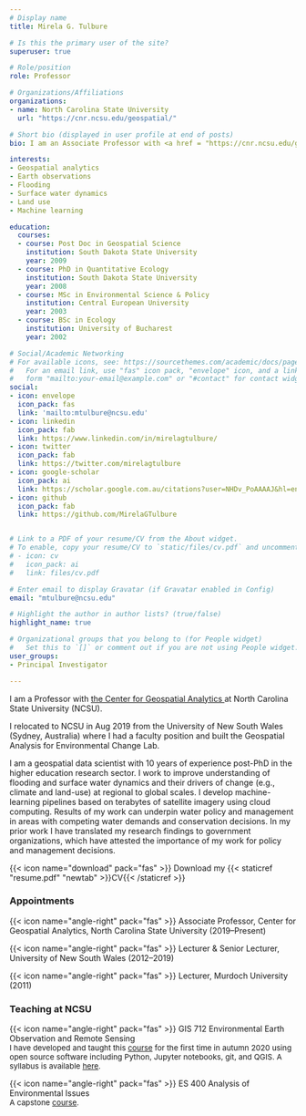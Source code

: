 ```yaml
---
# Display name
title: Mirela G. Tulbure

# Is this the primary user of the site?
superuser: true

# Role/position
role: Professor

# Organizations/Affiliations
organizations:
- name: North Carolina State University
  url: "https://cnr.ncsu.edu/geospatial/"

# Short bio (displayed in user profile at end of posts)
bio: I am an Associate Professor with <a href = "https://cnr.ncsu.edu/geospatial/"> the Center for Geospatial Analytics </a> at North Carolina State University (NCSU). 

interests: 
- Geospatial analytics
- Earth observations
- Flooding
- Surface water dynamics
- Land use
- Machine learning

education:
  courses:
  - course: Post Doc in Geospatial Science
    institution: South Dakota State University
    year: 2009
  - course: PhD in Quantitative Ecology
    institution: South Dakota State University
    year: 2008
  - course: MSc in Environmental Science & Policy
    institution: Central European University
    year: 2003
  - course: BSc in Ecology
    institution: University of Bucharest
    year: 2002

# Social/Academic Networking
# For available icons, see: https://sourcethemes.com/academic/docs/page-builder/#icons
#   For an email link, use "fas" icon pack, "envelope" icon, and a link in the
#   form "mailto:your-email@example.com" or "#contact" for contact widget.
social:
- icon: envelope
  icon_pack: fas
  link: 'mailto:mtulbure@ncsu.edu'
- icon: linkedin
  icon_pack: fab
  link: https://www.linkedin.com/in/mirelagtulbure/
- icon: twitter
  icon_pack: fab
  link: https://twitter.com/mirelagtulbure
- icon: google-scholar
  icon_pack: ai
  link: https://scholar.google.com.au/citations?user=NHDv_PoAAAAJ&hl=en
- icon: github
  icon_pack: fab
  link: https://github.com/MirelaGTulbure


# Link to a PDF of your resume/CV from the About widget.
# To enable, copy your resume/CV to `static/files/cv.pdf` and uncomment the lines below.
# - icon: cv
#   icon_pack: ai
#   link: files/cv.pdf

# Enter email to display Gravatar (if Gravatar enabled in Config)
email: "mtulbure@ncsu.edu"

# Highlight the author in author lists? (true/false)
highlight_name: true

# Organizational groups that you belong to (for People widget)
#   Set this to `[]` or comment out if you are not using People widget.
user_groups:
- Principal Investigator

---
```

I am a Professor with <a href = "https://cnr.ncsu.edu/geospatial/"> the Center for Geospatial Analytics </a> at North Carolina State University (NCSU). 

I relocated to NCSU in Aug 2019 from the University of New South Wales (Sydney, Australia) where I had a faculty position and built the Geospatial Analysis for Environmental Change Lab. 

I am a geospatial data scientist with 10 years of experience post-PhD in the higher education
research sector. I work to improve understanding of flooding and surface water dynamics
and their drivers of change (e.g., climate and land-use) at regional to global scales. I develop
machine-learning pipelines based on terabytes of satellite imagery using cloud computing.
Results of my work can underpin water policy and management in areas with competing water demands and conservation decisions.  In my prior work I have translated my research findings to government organizations, which have attested the importance of my work for policy and management decisions.

{{< icon name="download" pack="fas" >}} Download my {{< staticref "resume.pdf" "newtab" >}}CV{{< /staticref >}}

### Appointments
{{< icon name="angle-right" pack="fas" >}} Associate Professor, Center for Geospatial Analytics, North Carolina State University (2019–Present)  

{{< icon name="angle-right" pack="fas" >}} Lecturer & Senior Lecturer, University of New South Wales (2012–2019)  

{{< icon name="angle-right" pack="fas" >}} Lecturer, Murdoch University (2011)


### Teaching at NCSU
{{< icon name="angle-right" pack="fas" >}} GIS 712 Environmental Earth Observation and Remote Sensing    
<span style="font-size:0.95em;">I have developed and taught this <a href = "https://www.coursicle.com/ncsu/courses/GIS/712/">course</a> for the first time in autumn 2020 using open source software including Python, Jupyter notebooks, git, and QGIS. A syllabus is available <a href= "https://drive.google.com/file/d/1ScJwfLYje7hvt1zpmTtuS8GzQk0GnvqR/view">here</a>. </span>  

{{< icon name="angle-right" pack="fas" >}} ES 400 Analysis of Environmental Issues    
<span style="font-size:0.95em;">A capstone <a href = "https://www.coursicle.com/ncsu/courses/ES/400/">course</a>. </span>  
